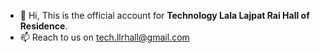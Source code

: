 - 👋 Hi, This is the official account for **Technology Lala Lajpat Rai Hall of Residence**.
- 📫 Reach to us on tech.llrhall@gmail.com

<!---
techllrhall/techllrhall is a ✨ special ✨ repository because its `README.md` (this file) appears on your GitHub profile.
You can click the Preview link to take a look at your changes.
--->

